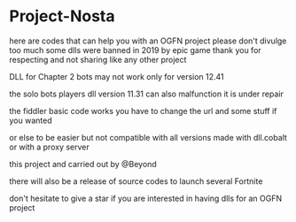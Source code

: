 # Project-Nosta
here are codes that can help you with an OGFN project
please don't divulge too much
some dlls were banned in 2019 by epic game
thank you for respecting and not sharing like any other project

DLL for Chapter 2 bots may not work only for version 12.41

the solo bots players dll version 11.31 can also malfunction it is under repair

the fiddler basic code 
works you have to change the url and some stuff if you wanted

or else to be easier but not compatible with all versions made with dll.cobalt or with a proxy server



this project and carried out by @Beyond

there will also be a release of source codes to launch several Fortnite

don't hesitate to give a star if you are interested in having dlls for an OGFN project

